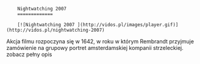 
        Nightwatching 2007 
        =============
        
        [![Nightwatching 2007 ](http://vidos.pl/images/player.gif)](http://vidos.pl/nightwatching-2007)
        
        
 Akcja filmu rozpoczyna się w 1642, w roku w którym Rembrandt przyjmuje zamówienie na grupowy portret amsterdamskiej kompanii strzeleckiej. zobacz pełny opis
    
